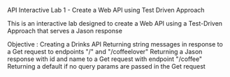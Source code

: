 API Interactive Lab 1 - Create a Web API using Test Driven Approach

This is an interactive lab designed to create a Web API using a Test-Driven Approach that serves a Jason response

Objective :
Creating a Drinks API
Returning string messages in response to a Get request to endpoints "/" and "/coffeelover"
Returning a Jason response with id and name to a Get request with endpoint "/coffee" 
Returning a default if no query params are passed in the Get request 
